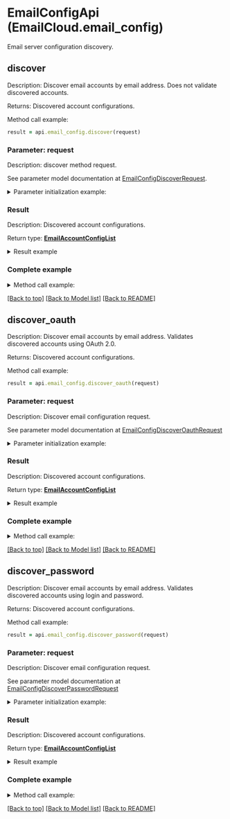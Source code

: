 # EmailConfigApi (EmailCloud.email_config)

Email server configuration discovery.

<a name="discover"></a>
## discover

Description: Discover email accounts by email address. Does not validate discovered accounts.             

Returns: Discovered account configurations.

Method call example:
```ruby
result = api.email_config.discover(request)
```

### Parameter: request

Description: discover method request.

See parameter model documentation at [EmailConfigDiscoverRequest](EmailConfigDiscoverRequest.md).

<details>
    <summary>Parameter initialization example:</summary>
    
```ruby
request = EmailConfigDiscoverRequest.new()
```

</details>

### Result

Description: Discovered account configurations.

Return type: [**EmailAccountConfigList**](EmailAccountConfigList.md)

<details>
    <summary>Result example</summary>

```ruby
result = EmailAccountConfigList.new(
  value: [
    EmailAccountConfig.new(
      display_name: 'Google Mail',
      host: 'imap.gmail.com',
      port: 993,
      socket_type: 'SSLAuto',
      authentication_types: [
        'PasswordCleartext',
        'OAuth2'],
      extra_info: [
        NameValuePair.new(
          name: 'Enable: You need to enable IMAP access',
          value: 'https://mail.google.com/mail/?ui=2&shva=1#settings/fwdandpop')]),
    EmailAccountConfig.new(
      display_name: 'Google Mail',
      protocol_type: 'SMTP',
      host: 'smtp.gmail.com',
      port: 465,
      socket_type: 'SSLAuto',
      authentication_types: [
        'PasswordCleartext',
        'OAuth2'],
      extra_info: [
        NameValuePair.new(
          name: 'Enable: You need to enable IMAP access',
          value: 'https://mail.google.com/mail/?ui=2&shva=1#settings/fwdandpop')]),
    EmailAccountConfig.new(
      display_name: 'Google Mail',
      protocol_type: 'POP3',
      host: 'pop.gmail.com',
      port: 995,
      socket_type: 'SSLAuto',
      authentication_types: [
        'PasswordCleartext',
        'OAuth2'],
      extra_info: [
        NameValuePair.new(
          name: 'Enable: You need to enable IMAP access',
          value: 'https://mail.google.com/mail/?ui=2&shva=1#settings/fwdandpop')])])
```
</details>

### Complete example

<details>
    <summary>Method call example:</summary>

```ruby
api = EmailCloud(app_key, app_sid)

// Prepare parameters:
request = EmailConfigDiscoverRequest.new()

// Call method:
result = api.email_config.discover(request)

// Result example:
result = EmailAccountConfigList.new(
  value: [
    EmailAccountConfig.new(
      display_name: 'Google Mail',
      host: 'imap.gmail.com',
      port: 993,
      socket_type: 'SSLAuto',
      authentication_types: [
        'PasswordCleartext',
        'OAuth2'],
      extra_info: [
        NameValuePair.new(
          name: 'Enable: You need to enable IMAP access',
          value: 'https://mail.google.com/mail/?ui=2&shva=1#settings/fwdandpop')]),
    EmailAccountConfig.new(
      display_name: 'Google Mail',
      protocol_type: 'SMTP',
      host: 'smtp.gmail.com',
      port: 465,
      socket_type: 'SSLAuto',
      authentication_types: [
        'PasswordCleartext',
        'OAuth2'],
      extra_info: [
        NameValuePair.new(
          name: 'Enable: You need to enable IMAP access',
          value: 'https://mail.google.com/mail/?ui=2&shva=1#settings/fwdandpop')]),
    EmailAccountConfig.new(
      display_name: 'Google Mail',
      protocol_type: 'POP3',
      host: 'pop.gmail.com',
      port: 995,
      socket_type: 'SSLAuto',
      authentication_types: [
        'PasswordCleartext',
        'OAuth2'],
      extra_info: [
        NameValuePair.new(
          name: 'Enable: You need to enable IMAP access',
          value: 'https://mail.google.com/mail/?ui=2&shva=1#settings/fwdandpop')])])
```

</details>

[[Back to top]](#) [[Back to Model list]](Models.md) [[Back to README]](README.md)
<a name="discover_oauth"></a>
## discover_oauth

Description: Discover email accounts by email address. Validates discovered accounts using OAuth 2.0.             

Returns: Discovered account configurations.

Method call example:
```ruby
result = api.email_config.discover_oauth(request)
```

### Parameter: request

Description: Discover email configuration request.

See parameter model documentation at [EmailConfigDiscoverOauthRequest](EmailConfigDiscoverOauthRequest.md)

<details>
    <summary>Parameter initialization example:</summary>
    
```ruby
request = EmailConfigDiscoverOauthRequest.new(
  client_id: 'ClientId',
  client_secret: 'ClientSecret',
  refresh_token: 'RefreshToken',
  address: 'example@aspose.com',
  fast_processing: true)
```

</details>

### Result

Description: Discovered account configurations.

Return type: [**EmailAccountConfigList**](EmailAccountConfigList.md)

<details>
    <summary>Result example</summary>

```ruby
result = EmailAccountConfigList.new(
  value: [
    EmailAccountConfig.new(
      display_name: 'Google Mail',
      host: 'imap.gmail.com',
      port: 993,
      socket_type: 'SSLAuto',
      authentication_types: [
        'PasswordCleartext',
        'OAuth2'],
      extra_info: [
        NameValuePair.new(
          name: 'Enable: You need to enable IMAP access',
          value: 'https://mail.google.com/mail/?ui=2&shva=1#settings/fwdandpop')]),
    EmailAccountConfig.new(
      display_name: 'Google Mail',
      protocol_type: 'SMTP',
      host: 'smtp.gmail.com',
      port: 465,
      socket_type: 'SSLAuto',
      authentication_types: [
        'PasswordCleartext',
        'OAuth2'],
      extra_info: [
        NameValuePair.new(
          name: 'Enable: You need to enable IMAP access',
          value: 'https://mail.google.com/mail/?ui=2&shva=1#settings/fwdandpop')]),
    EmailAccountConfig.new(
      display_name: 'Google Mail',
      protocol_type: 'POP3',
      host: 'pop.gmail.com',
      port: 995,
      socket_type: 'SSLAuto',
      authentication_types: [
        'PasswordCleartext',
        'OAuth2'],
      extra_info: [
        NameValuePair.new(
          name: 'Enable: You need to enable IMAP access',
          value: 'https://mail.google.com/mail/?ui=2&shva=1#settings/fwdandpop')])])
```
</details>

### Complete example

<details>
    <summary>Method call example:</summary>

```ruby
api = EmailCloud(app_key, app_sid)

// Prepare parameters:
request = EmailConfigDiscoverOauthRequest.new(
  client_id: 'ClientId',
  client_secret: 'ClientSecret',
  refresh_token: 'RefreshToken',
  address: 'example@aspose.com',
  fast_processing: true)

// Call method:
result = api.email_config.discover_oauth(request)

// Result example:
result = EmailAccountConfigList.new(
  value: [
    EmailAccountConfig.new(
      display_name: 'Google Mail',
      host: 'imap.gmail.com',
      port: 993,
      socket_type: 'SSLAuto',
      authentication_types: [
        'PasswordCleartext',
        'OAuth2'],
      extra_info: [
        NameValuePair.new(
          name: 'Enable: You need to enable IMAP access',
          value: 'https://mail.google.com/mail/?ui=2&shva=1#settings/fwdandpop')]),
    EmailAccountConfig.new(
      display_name: 'Google Mail',
      protocol_type: 'SMTP',
      host: 'smtp.gmail.com',
      port: 465,
      socket_type: 'SSLAuto',
      authentication_types: [
        'PasswordCleartext',
        'OAuth2'],
      extra_info: [
        NameValuePair.new(
          name: 'Enable: You need to enable IMAP access',
          value: 'https://mail.google.com/mail/?ui=2&shva=1#settings/fwdandpop')]),
    EmailAccountConfig.new(
      display_name: 'Google Mail',
      protocol_type: 'POP3',
      host: 'pop.gmail.com',
      port: 995,
      socket_type: 'SSLAuto',
      authentication_types: [
        'PasswordCleartext',
        'OAuth2'],
      extra_info: [
        NameValuePair.new(
          name: 'Enable: You need to enable IMAP access',
          value: 'https://mail.google.com/mail/?ui=2&shva=1#settings/fwdandpop')])])
```

</details>

[[Back to top]](#) [[Back to Model list]](Models.md) [[Back to README]](README.md)
<a name="discover_password"></a>
## discover_password

Description: Discover email accounts by email address. Validates discovered accounts using login and password.             

Returns: Discovered account configurations.

Method call example:
```ruby
result = api.email_config.discover_password(request)
```

### Parameter: request

Description: Discover email configuration request.

See parameter model documentation at [EmailConfigDiscoverPasswordRequest](EmailConfigDiscoverPasswordRequest.md)

<details>
    <summary>Parameter initialization example:</summary>
    
```ruby
request = EmailConfigDiscoverPasswordRequest.new(
  password: 'password',
  address: 'example@aspose.com',
  fast_processing: true)
```

</details>

### Result

Description: Discovered account configurations.

Return type: [**EmailAccountConfigList**](EmailAccountConfigList.md)

<details>
    <summary>Result example</summary>

```ruby
result = EmailAccountConfigList.new(
  value: [
    EmailAccountConfig.new(
      display_name: 'Google Mail',
      host: 'imap.gmail.com',
      port: 993,
      socket_type: 'SSLAuto',
      authentication_types: [
        'PasswordCleartext',
        'OAuth2'],
      extra_info: [
        NameValuePair.new(
          name: 'Enable: You need to enable IMAP access',
          value: 'https://mail.google.com/mail/?ui=2&shva=1#settings/fwdandpop')]),
    EmailAccountConfig.new(
      display_name: 'Google Mail',
      protocol_type: 'SMTP',
      host: 'smtp.gmail.com',
      port: 465,
      socket_type: 'SSLAuto',
      authentication_types: [
        'PasswordCleartext',
        'OAuth2'],
      extra_info: [
        NameValuePair.new(
          name: 'Enable: You need to enable IMAP access',
          value: 'https://mail.google.com/mail/?ui=2&shva=1#settings/fwdandpop')]),
    EmailAccountConfig.new(
      display_name: 'Google Mail',
      protocol_type: 'POP3',
      host: 'pop.gmail.com',
      port: 995,
      socket_type: 'SSLAuto',
      authentication_types: [
        'PasswordCleartext',
        'OAuth2'],
      extra_info: [
        NameValuePair.new(
          name: 'Enable: You need to enable IMAP access',
          value: 'https://mail.google.com/mail/?ui=2&shva=1#settings/fwdandpop')])])
```
</details>

### Complete example

<details>
    <summary>Method call example:</summary>

```ruby
api = EmailCloud(app_key, app_sid)

// Prepare parameters:
request = EmailConfigDiscoverPasswordRequest.new(
  password: 'password',
  address: 'example@aspose.com',
  fast_processing: true)

// Call method:
result = api.email_config.discover_password(request)

// Result example:
result = EmailAccountConfigList.new(
  value: [
    EmailAccountConfig.new(
      display_name: 'Google Mail',
      host: 'imap.gmail.com',
      port: 993,
      socket_type: 'SSLAuto',
      authentication_types: [
        'PasswordCleartext',
        'OAuth2'],
      extra_info: [
        NameValuePair.new(
          name: 'Enable: You need to enable IMAP access',
          value: 'https://mail.google.com/mail/?ui=2&shva=1#settings/fwdandpop')]),
    EmailAccountConfig.new(
      display_name: 'Google Mail',
      protocol_type: 'SMTP',
      host: 'smtp.gmail.com',
      port: 465,
      socket_type: 'SSLAuto',
      authentication_types: [
        'PasswordCleartext',
        'OAuth2'],
      extra_info: [
        NameValuePair.new(
          name: 'Enable: You need to enable IMAP access',
          value: 'https://mail.google.com/mail/?ui=2&shva=1#settings/fwdandpop')]),
    EmailAccountConfig.new(
      display_name: 'Google Mail',
      protocol_type: 'POP3',
      host: 'pop.gmail.com',
      port: 995,
      socket_type: 'SSLAuto',
      authentication_types: [
        'PasswordCleartext',
        'OAuth2'],
      extra_info: [
        NameValuePair.new(
          name: 'Enable: You need to enable IMAP access',
          value: 'https://mail.google.com/mail/?ui=2&shva=1#settings/fwdandpop')])])
```

</details>

[[Back to top]](#) [[Back to Model list]](Models.md) [[Back to README]](README.md)

